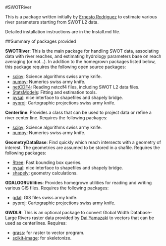 #SWOTRiver

This is a package written initially by
[Ernesto Rodriguez](mailto:ernesto.rodriguez@jpl.nasa.gov)  to estimate
various river parameters starting from SWOT L2 data.

Detailed installation instructions are in the Install.md file.

##Summary of packages provided

**SWOTRiver**: This is the main package for handling SWOT data,
associating data with river reaches, and estimating hydrology
parameters base on reach averaging (or not...). In addition to the
homegrown packages listed below, this package requires the following
open source packages:

* [scipy](http://www.scipy.org/): Science algorithms swiss army knife. 
* [numpy](http://www.scipy.org/): Numerics swiss army knife. 
* [netCDF4](code.google.com/p/netcdf4-python): Reading netcdf4 files,
  including SWOT L2 data files.
* [StatsModels](http://statsmodels.sourceforge.net): Fitting and
  estimation tools.
* [pysal](http://pysal.org): nice interface to shapefiles and 
      shapely bridge.  
* [pyproj](http://code.google.com/p/pyproj): Cartographic
      projections swiss army knife.

**Centerline**: Provides a class that can be used to project data 
   or refine a river center line. Requires the following packages:

* [scipy](http://www.scipy.org/): Science algorithms swiss army knife. 
* [numpy](http://www.scipy.org/): Numerics swiss army knife. 

**GeometryDataBase**: Find quickly which reach intersects with a 
   geometry of interest. The geometries are assumed to be stored in a 
   shafile. Requires the following packages:

* [Rtree](https://github.com/Toblerity/rtree): Fast bounding box queries. 
* [pysal](http://pysal.org): nice interface to shapefiles and 
      shapely bridge. 
* [shapely](https://github.com/sgillies/shapely): geometry 
      calculations. 

**GDALOGRUtilities**: Provides homegrown utilities for reading and writing
   various GIS files. Requires the following packages:

* [gdal](http://www.gdal.org): GIS files swiss army knife.
* [pyproj](http://code.google.com/p/pyproj): Cartographic
      projections swiss army knife.

**GWDLR**: This is an optional package to convert Global Width 
   Database-Large Rivers raster data provided by 
   [Dai Yamazaki](mailto:bigasmountain1022@gmail.com)  to vectors that can be used as 
   centerlines. Requires:

* [grass](grass.osgeo.org): for raster to vector program. 
* [scikit-image](http://scikit-image.org): for skeletonize. 




